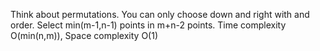 Think about permutations. You can only choose down and right with and order. Select min(m-1,n-1) points in m+n-2 points. 
Time complexity O(min(n,m)), Space complexity O(1)